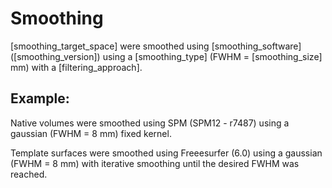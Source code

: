 # Smoothing

[smoothing_target_space] were smoothed using [smoothing_software]
([smoothing_version]) using a [smoothing_type] (FWHM = [smoothing_size] mm) with
a [filtering_approach].

## Example:

Native volumes were smoothed using SPM (SPM12 - r7487) using a gaussian (FWHM =
8 mm) fixed kernel.

Template surfaces were smoothed using Freeesurfer (6.0) using a gaussian (FWHM =
8 mm) with iterative smoothing until the desired FWHM was reached.
